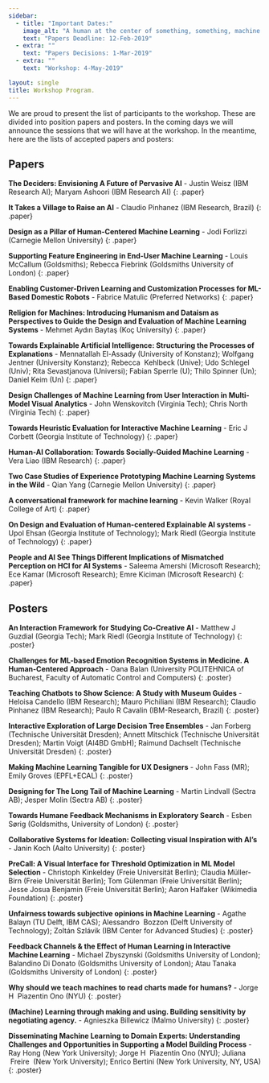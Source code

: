 ```yaml
---
sidebar:
  - title: "Important Dates:"
    image_alt: "A human at the center of something, something, machine learning."
    text: "Papers Deadline: 12-Feb-2019"
  - extra: ""
    text: "Papers Decisions: 1-Mar-2019"
  - extra: ""
    text: "Workshop: 4-May-2019"

layout: single
title: Workshop Program.
---
```


We are proud to present the list of participants to the workshop. These are divided into position papers and posters. In the coming days we will announce the sessions that we will have at the workshop. In the meantime, here are the lists of accepted papers and posters:

## Papers

**The Deciders: Envisioning A Future of Pervasive AI** - Justin Weisz (IBM Research AI); Maryam Ashoori (IBM Research AI)
{: .paper}

**It Takes a Village to Raise an AI**	- Claudio Pinhanez (IBM Research, Brazil)
{: .paper}

**Design as a Pillar of Human-Centered Machine Learning**	- Jodi Forlizzi (Carnegie Mellon University)
{: .paper}

**Supporting Feature Engineering in End-User Machine Learning**	- Louis McCallum (Goldsmiths); Rebecca Fiebrink (Goldsmiths University of London)
{: .paper}

**Enabling Customer-Driven Learning and Customization Processes for ML-Based Domestic Robots**	- Fabrice Matulic (Preferred Networks)
{: .paper}

**Religion for Machines: Introducing Humanism and Dataism as Perspectives to Guide the Design and Evaluation of Machine Learning Systems**	- Mehmet Aydın Baytaş (Koç University)
{: .paper}

**Towards Explainable Artificial Intelligence: Structuring the Processes of Explanations**	- Mennatallah El-Assady (University of Konstanz); Wolfgang Jentner (University Konstanz); Rebecca  Kehlbeck (Unive); Udo Schlegel (Univ); Rita Sevastjanova (Universi); Fabian Sperrle (U); Thilo Spinner (Un); Daniel Keim (Un)
{: .paper}

**Design Challenges of Machine Learning from User Interaction in Multi-Model Visual Analytics**	- John Wenskovitch (Virginia Tech); Chris North (Virginia Tech)
{: .paper}

**Towards Heuristic Evaluation for Interactive Machine Learning**	- Eric J Corbett (Georgia Institute of Technology)
{: .paper}

**Human-AI Collaboration: Towards Socially-Guided Machine Learning**	- Vera Liao (IBM Research)
{: .paper}

**Two Case Studies of Experience Prototyping Machine Learning Systems in the Wild**	- Qian Yang (Carnegie Mellon University)
{: .paper}

**A conversational framework for machine learning** -	Kevin Walker (Royal College of Art)
{: .paper}

**On Design and Evaluation of Human-centered Explainable AI systems**	- Upol Ehsan (Georgia Institute of Technology); Mark Riedl (Georgia Institute of Technology)
{: .paper}

**People and AI See Things Different Implications of Mismatched Perception on HCI for AI Systems**	- Saleema Amershi (Microsoft Research); Ece Kamar (Microsoft Research); Emre Kiciman (Microsoft Research)
{: .paper}


## Posters

**An Interaction Framework for Studying Co-Creative AI**	- Matthew J Guzdial (Georgia Tech); Mark Riedl (Georgia Institute of Technology)
{: .poster}

**Challenges for ML-based Emotion Recognition Systems in Medicine. A Human-Centered Approach** -	Oana Balan (University POLITEHNICA of Bucharest, Faculty of Automatic Control and Computers)
{: .poster}

**Teaching Chatbots to Show Science: A Study with Museum Guides**	- Heloisa Candello (IBM Research); Mauro Pichiliani (IBM Research); Claudio Pinhanez (IBM Research); Paulo R Cavalin (IBM-Research, Brazil)
{: .poster}

**Interactive Exploration of Large Decision Tree Ensembles**	- Jan Forberg (Technische Universität Dresden); Annett Mitschick (Technische Universität Dresden); Martin Voigt (AI4BD GmbH); Raimund Dachselt (Technische Universität Dresden)
{: .poster}

**Making Machine Learning Tangible for UX Designers**	- John Fass (MR); Emily Groves (EPFL+ECAL)
{: .poster}

**Designing for The Long Tail of Machine Learning**	- Martin Lindvall (Sectra AB); Jesper Molin (Sectra AB)
{: .poster}

**Towards Humane Feedback Mechanisms in Exploratory Search**	- Esben Sørig (Goldsmiths, University of London)
{: .poster}

**Collaborative Systems for Ideation: Collecting visual Inspiration with AI’s**	- Janin Koch (Aalto University)
{: .poster}

**PreCall: A Visual Interface for Threshold Optimization in ML Model Selection**	- Christoph Kinkeldey (Freie Universität Berlin); Claudia Müller-Birn (Freie Universität Berlin); Tom Gülenman (Freie Universität Berlin); Jesse Josua Benjamin (Freie Universität Berlin); Aaron Halfaker (Wikimedia Foundation)
{: .poster}

**Unfairness towards subjective opinions in Machine Learning**	- Agathe Balayn (TU Delft, IBM CAS); Alessandro  Bozzon (Delft University of Technology); Zoltán Szlávik (IBM Center for Advanced Studies)
{: .poster}

**Feedback Channels & the Effect of Human Learning in Interactive Machine Learning**	- Michael Zbyszynski (Goldsmiths University of London); Balandino Di Donato (Goldsmiths University of London); Atau Tanaka (Goldsmiths University of London)
{: .poster}

**Why should we teach machines to read charts made for humans?**	- Jorge H  Piazentin Ono (NYU)
{: .poster}

**(Machine) Learning through making and using. Building sensitivity by negotiating agency.**	- Agnieszka Billewicz (Malmo University)
{: .poster}

**Disseminating Machine Learning to Domain Experts: Understanding Challenges and Opportunities in Supporting a Model Building Process**	- Ray Hong (New York University); Jorge H  Piazentin Ono (NYU); Juliana  Freire  (New York University); Enrico Bertini (New York University, NY, USA)
{: .poster}

